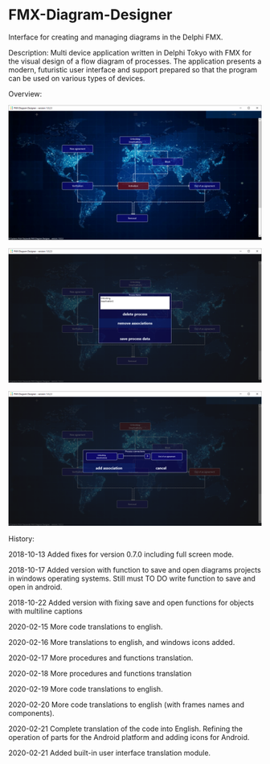 # FMX-Diagram-Designer
Interface for creating and managing diagrams in the Delphi FMX.

Description:
Multi device application written in Delphi Tokyo with FMX for the visual design of a flow diagram of processes. The application presents a modern, futuristic user interface and support prepared so that the program can be used on various types of devices.

Overview:

![alt text](https://github.com/pdaszewski/FMX-Diagram-Designer/blob/master/screens/FMXDiagramDesigner_Scr_001.png)

![alt text](https://github.com/pdaszewski/FMX-Diagram-Designer/blob/master/screens/FMXDiagramDesigner_Scr_002.png)

![alt text](https://github.com/pdaszewski/FMX-Diagram-Designer/blob/master/screens/FMXDiagramDesigner_Scr_003.png)

History:

2018-10-13 Added fixes for version 0.7.0 including full screen mode.

2018-10-17 Added version with function to save and open diagrams projects in windows operating systems.
Still must TO DO write function to save and open in android.

2018-10-22 Added version with fixing save and open functions for objects with multiline captions

2020-02-15 More code translations to english.

2020-02-16 More translations to english, and windows icons added.

2020-02-17 More procedures and functions translation.

2020-02-18 More procedures and functions translation

2020-02-19 More code translations to english.

2020-02-20 More code translations to english (with frames names and components).

2020-02-21 Complete translation of the code into English. Refining the operation of parts for the Android platform and adding icons for Android.

2020-02-21 Added built-in user interface translation module.